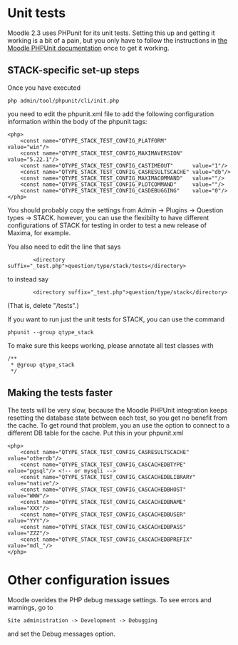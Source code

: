 # Unit tests

Moodle 2.3 uses PHPunit for its unit tests. Setting this up and getting it working
is a bit of a pain, but you only have to follow the instructions in
[the Moodle PHPUnit documentation](http://docs.moodle.org/dev/PHPUnit) once to get it working.

## STACK-specific set-up steps ##

Once you have executed

    php admin/tool/phpunit/cli/init.php

you need to edit the phpunit.xml file to add the following configuration information within the body of the phpunit tags:

    <php>
        <const name="QTYPE_STACK_TEST_CONFIG_PLATFORM"        value="win"/>
        <const name="QTYPE_STACK_TEST_CONFIG_MAXIMAVERSION"   value="5.22.1"/>
        <const name="QTYPE_STACK_TEST_CONFIG_CASTIMEOUT"      value="1"/>
        <const name="QTYPE_STACK_TEST_CONFIG_CASRESULTSCACHE" value="db"/>
        <const name="QTYPE_STACK_TEST_CONFIG_MAXIMACOMMAND"   value=""/>
        <const name="QTYPE_STACK_TEST_CONFIG_PLOTCOMMAND"     value=""/>
        <const name="QTYPE_STACK_TEST_CONFIG_CASDEBUGGING"    value="0"/>
    </php>

You should probably copy the settings from Admin -> Plugins -> Question types -> STACK.
however, you can use the flexibilty to have different configurations of STACK
for testing in order to test a new release of Maxima, for example.

You also need to edit the line that says

            <directory suffix="_test.php">question/type/stack/tests</directory>

to instead say

            <directory suffix="_test.php">question/type/stack</directory>

(That is, delete "/tests".)

If you want to run just the unit tests for STACK, you can use the command

    phpunit --group qtype_stack

To make sure this keeps working, please annotate all test classes with

    /**
     * @group qtype_stack
     */

## Making the tests faster ##

The tests will be very slow, because the Moodle PHPUnit integration keeps resetting
the database state between each test, so you get no benefit from the cache. To
get round that problem, you an use the option to connect to a different DB table
for the cache. Put this in your phpunit.xml

    <php>
        <const name="QTYPE_STACK_TEST_CONFIG_CASRESULTSCACHE"   value="otherdb"/>
        <const name="QTYPE_STACK_TEST_CONFIG_CASCACHEDBTYPE"    value="pgsql"/> <!-- or mysqli -->
        <const name="QTYPE_STACK_TEST_CONFIG_CASCACHEDBLIBRARY" value="native"/>
        <const name="QTYPE_STACK_TEST_CONFIG_CASCACHEDBHOST"    value="WWW"/>
        <const name="QTYPE_STACK_TEST_CONFIG_CASCACHEDBNAME"    value="XXX"/>
        <const name="QTYPE_STACK_TEST_CONFIG_CASCACHEDBUSER"    value="YYY"/>
        <const name="QTYPE_STACK_TEST_CONFIG_CASCACHEDBPASS"    value="ZZZ"/>
        <const name="QTYPE_STACK_TEST_CONFIG_CASCACHEDBPREFIX"  value="mdl_"/>
    </php>

# Other configuration issues

Moodle overides the PHP debug message settings.  To see errors and warnings, go to 

    Site administration -> Development -> Debugging
    
and set the Debug messages option.
